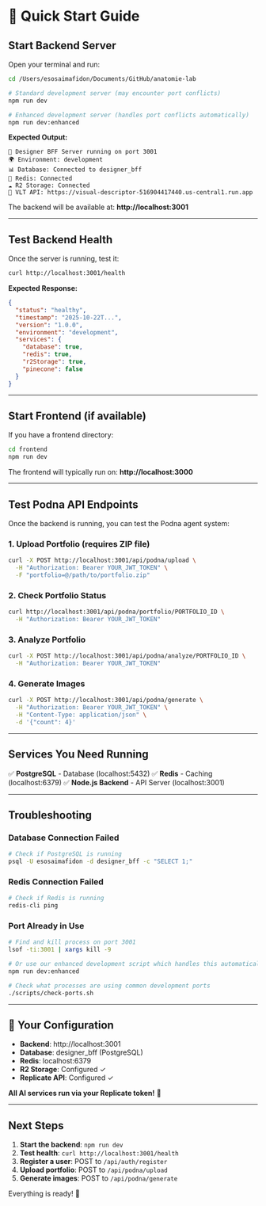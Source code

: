 # 🚀 Quick Start Guide

## Start Backend Server

Open your terminal and run:

```bash
cd /Users/esosaimafidon/Documents/GitHub/anatomie-lab

# Standard development server (may encounter port conflicts)
npm run dev

# Enhanced development server (handles port conflicts automatically)
npm run dev:enhanced
```

**Expected Output:**
```
🚀 Designer BFF Server running on port 3001
🌍 Environment: development
📊 Database: Connected to designer_bff
🔴 Redis: Connected
☁️ R2 Storage: Connected
📡 VLT API: https://visual-descriptor-516904417440.us-central1.run.app
```

The backend will be available at: **http://localhost:3001**

---

## Test Backend Health

Once the server is running, test it:

```bash
curl http://localhost:3001/health
```

**Expected Response:**
```json
{
  "status": "healthy",
  "timestamp": "2025-10-22T...",
  "version": "1.0.0",
  "environment": "development",
  "services": {
    "database": true,
    "redis": true,
    "r2Storage": true,
    "pinecone": false
  }
}
```

---

## Start Frontend (if available)

If you have a frontend directory:

```bash
cd frontend
npm run dev
```

The frontend will typically run on: **http://localhost:3000**

---

## Test Podna API Endpoints

Once the backend is running, you can test the Podna agent system:

### 1. Upload Portfolio (requires ZIP file)
```bash
curl -X POST http://localhost:3001/api/podna/upload \
  -H "Authorization: Bearer YOUR_JWT_TOKEN" \
  -F "portfolio=@/path/to/portfolio.zip"
```

### 2. Check Portfolio Status
```bash
curl http://localhost:3001/api/podna/portfolio/PORTFOLIO_ID \
  -H "Authorization: Bearer YOUR_JWT_TOKEN"
```

### 3. Analyze Portfolio
```bash
curl -X POST http://localhost:3001/api/podna/analyze/PORTFOLIO_ID \
  -H "Authorization: Bearer YOUR_JWT_TOKEN"
```

### 4. Generate Images
```bash
curl -X POST http://localhost:3001/api/podna/generate \
  -H "Authorization: Bearer YOUR_JWT_TOKEN" \
  -H "Content-Type: application/json" \
  -d '{"count": 4}'
```

---

## Services You Need Running

✅ **PostgreSQL** - Database (localhost:5432)
✅ **Redis** - Caching (localhost:6379)
✅ **Node.js Backend** - API Server (localhost:3001)

---

## Troubleshooting

### Database Connection Failed
```bash
# Check if PostgreSQL is running
psql -U esosaimafidon -d designer_bff -c "SELECT 1;"
```

### Redis Connection Failed
```bash
# Check if Redis is running
redis-cli ping
```

### Port Already in Use
```bash
# Find and kill process on port 3001
lsof -ti:3001 | xargs kill -9

# Or use our enhanced development script which handles this automatically
npm run dev:enhanced

# Check what processes are using common development ports
./scripts/check-ports.sh
```

---

## 🎯 Your Configuration

- **Backend**: http://localhost:3001
- **Database**: designer_bff (PostgreSQL)
- **Redis**: localhost:6379
- **R2 Storage**: Configured ✓
- **Replicate API**: Configured ✓

**All AI services run via your Replicate token!** 🚀

---

## Next Steps

1. **Start the backend**: `npm run dev`
2. **Test health**: `curl http://localhost:3001/health`
3. **Register a user**: POST to `/api/auth/register`
4. **Upload portfolio**: POST to `/api/podna/upload`
5. **Generate images**: POST to `/api/podna/generate`

Everything is ready! 🎉
